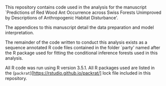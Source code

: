This repository contains code used in the analysis for the manuscript `Predictions of Red Wood Ant Occurrence across Swiss Forests Unimproved by Descriptions of Anthropogenic Habitat Disturbance'.

The appendices to this manuscript detail the data preparation and model interpretation.

The remainder of the code written to conduct this analysis exists as a sequence annotated R code files contained in the folder `party' named after the R package used for fitting the conditional inference forests used in this analysis.

All R code was run using R version 3.5.1.
All R packages used are listed in the (`packrat`)[https://rstudio.github.io/packrat/] lock file included in this repository.
